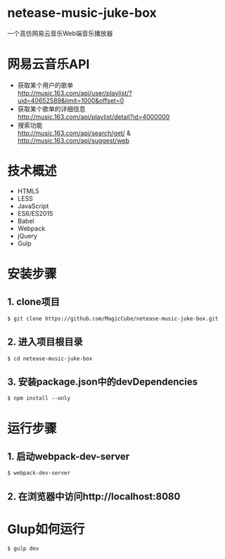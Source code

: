 # netease-music-juke-box

一个高仿网易云音乐Web端音乐播放器

# 网易云音乐API
 - 获取某个用户的歌单    
 http://music.163.com/api/user/playlist/?uid=40652589&limit=1000&offset=0
 - 获取某个歌单的详细信息  
 http://music.163.com/api/playlist/detail?id=4000000
 - 搜索功能     
 http://music.163.com/api/search/get/ & http://music.163.com/api/suggest/web


# 技术概述
 - HTML5
 - LESS
 - JavaScript
 - ES6/ES2015
 - Babel
 - Webpack
 - jQuery
 - Gulp

# 安装步骤
## 1. clone项目
    $ git clone https://github.com/MagicCube/netease-music-juke-box.git
## 2. 进入项目根目录
    $ cd netease-music-juke-box
## 3. 安装package.json中的devDependencies
    $ npm install --only

# 运行步骤
## 1. 启动webpack-dev-server
    $ webpack-dev-server
## 2. 在浏览器中访问http://localhost:8080

# Glup如何运行
    $ gulp dev

